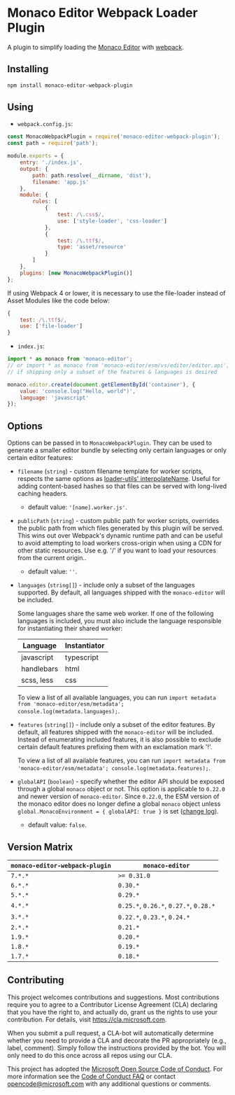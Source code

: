 # Monaco Editor Webpack Loader Plugin

A plugin to simplify loading the [Monaco Editor](https://github.com/microsoft/monaco-editor) with [webpack](https://webpack.js.org/).

## Installing

```sh
npm install monaco-editor-webpack-plugin
```

## Using

- `webpack.config.js`:

```js
const MonacoWebpackPlugin = require('monaco-editor-webpack-plugin');
const path = require('path');

module.exports = {
	entry: './index.js',
	output: {
		path: path.resolve(__dirname, 'dist'),
		filename: 'app.js'
	},
	module: {
		rules: [
			{
				test: /\.css$/,
				use: ['style-loader', 'css-loader']
			},
			{
				test: /\.ttf$/,
				type: 'asset/resource'
			}
		]
	},
	plugins: [new MonacoWebpackPlugin()]
};
```

If using Webpack 4 or lower, it is necessary to use the file-loader instead of Asset Modules like the code below:

```js
{
	test: /\.ttf$/,
	use: ['file-loader']
}
```

- `index.js`:

```js
import * as monaco from 'monaco-editor';
// or import * as monaco from 'monaco-editor/esm/vs/editor/editor.api';
// if shipping only a subset of the features & languages is desired

monaco.editor.create(document.getElementById('container'), {
	value: 'console.log("Hello, world")',
	language: 'javascript'
});
```

## Options

Options can be passed in to `MonacoWebpackPlugin`. They can be used to generate a smaller editor bundle by selecting only certain languages or only certain editor features:

- `filename` (`string`) - custom filename template for worker scripts, respects the same options as [loader-utils' interpolateName](https://github.com/webpack/loader-utils#interpolatename). Useful for adding content-based hashes so that files can be served with long-lived caching headers.
  - default value: `'[name].worker.js'`.
- `publicPath` (`string`) - custom public path for worker scripts, overrides the public path from which files generated by this plugin will be served. This wins out over Webpack's dynamic runtime path and can be useful to avoid attempting to load workers cross-origin when using a CDN for other static resources. Use e.g. '/' if you want to load your resources from the current origin..
  - default value: `''`.
- `languages` (`string[]`) - include only a subset of the languages supported. By default, all languages shipped with the `monaco-editor` will be included.

  Some languages share the same web worker. If one of the following languages is included, you must also include the language responsible for instantiating their shared worker:

  | Language   | Instantiator |
  | ---------- | ------------ |
  | javascript | typescript   |
  | handlebars | html         |
  | scss, less | css          |

  To view a list of all available languages, you can run `import metadata from 'monaco-editor/esm/metadata'; console.log(metadata.languages);`.

- `features` (`string[]`) - include only a subset of the editor features. By default, all features shipped with the `monaco-editor` will be included. Instead of enumerating included features, it is also possible to exclude certain default features prefixing them with an exclamation mark '!'.

  To view a list of all available features, you can run `import metadata from 'monaco-editor/esm/metadata'; console.log(metadata.features);`.

- `globalAPI` (`boolean`) - specify whether the editor API should be exposed through a global `monaco` object or not. This option is applicable to `0.22.0` and newer version of `monaco-editor`. Since `0.22.0`, the ESM version of the monaco editor does no longer define a global `monaco` object unless `global.MonacoEnvironment = { globalAPI: true }` is set ([change log](https://github.com/microsoft/monaco-editor/blob/main/CHANGELOG.md#0220-29012021)).
  - default value: `false`.

## Version Matrix

| `monaco-editor-webpack-plugin` | `monaco-editor`                        |
| ------------------------------ | -------------------------------------- |
| `7.*.*`                        | `>= 0.31.0`                            |
| `6.*.*`                        | `0.30.*`                               |
| `5.*.*`                        | `0.29.*`                               |
| `4.*.*`                        | `0.25.*`, `0.26.*`, `0.27.*`, `0.28.*` |
| `3.*.*`                        | `0.22.*`, `0.23.*`, `0.24.*`           |
| `2.*.*`                        | `0.21.*`                               |
| `1.9.*`                        | `0.20.*`                               |
| `1.8.*`                        | `0.19.*`                               |
| `1.7.*`                        | `0.18.*`                               |

## Contributing

This project welcomes contributions and suggestions. Most contributions require you to agree to a
Contributor License Agreement (CLA) declaring that you have the right to, and actually do, grant us
the rights to use your contribution. For details, visit https://cla.microsoft.com.

When you submit a pull request, a CLA-bot will automatically determine whether you need to provide
a CLA and decorate the PR appropriately (e.g., label, comment). Simply follow the instructions
provided by the bot. You will only need to do this once across all repos using our CLA.

This project has adopted the [Microsoft Open Source Code of Conduct](https://opensource.microsoft.com/codeofconduct/).
For more information see the [Code of Conduct FAQ](https://opensource.microsoft.com/codeofconduct/faq/) or
contact [opencode@microsoft.com](mailto:opencode@microsoft.com) with any additional questions or comments.
